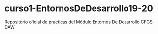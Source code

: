 # curso1-EntornosDeDesarrollo19-20
Repositorio oficial de practicas del Módulo Entornos De Desarrollo CFGS DAW
